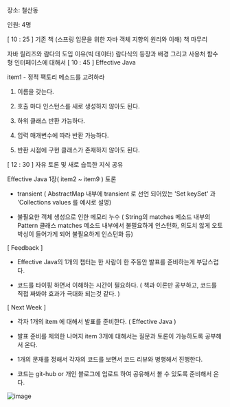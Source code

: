 장소: 철산동

인원: 4명

 

[ 10 : 25 ] 기존 책 (스프링 입문을 위한 자바 객체 지향의 원리와 이해) 책 마무리

자바 릴리즈와 람다의 도입 이유(빅 데이터)
람다식의 등장과 배경 그리고 사용처
함수형 인터페이스에 대해서
[ 10 : 45 ] Effective Java

item1 - 정적 팩토리 메소드를 고려하라

1. 이름을 갖는다.

2. 호출 마다 인스턴스를 새로 생성하지 않아도 된다.

3. 하위 클래스 반환 가능하다.

4. 입력 매개변수에 따라 반환 가능하다.

5. 반환 시점에 구현 클래스가 존재하지 않아도 된다. 

[ 12 : 30 ] 자유 토론 및  새로 습득한 지식 공유

Effective Java 1장( item2 ~ item9 ) 토론

- transient ( AbstractMap 내부에 transient 로 선언 되어있는 'Set keySet' 과 'Collections values 를 예시로 설명)

- 불필요한 객체 생성으로 인한 메모리 누수 ( String의 matches 메소드 내부의 Pattern 클래스 matches 메소드 내부에서 불필요하게 인스턴화, 의도치 않게 오토박싱이 들어가게 되어 불필요하게 인스턴화 등)

[ Feedback ]

- Effective Java의 1개의 챕터는 한 사람이 한 주동안 발표를 준비하는게 부담스럽다.

- 코드를 타이핑 하면서 이해하는 시간이 필요하다. ( 책과 이론만 공부하고, 코드를 직접 짜봐야 효과가 극대화 되는것 같다. )

 

[ Next Week ]

- 각자 1개의 item 에 대해서 발표를 준비한다. ( Effective Java )

- 발표 준비를 제외한 나머지 item 3개에 대해서는 질문과 토론이 가능하도록 공부해서 온다.

- 1개의 문재를 정해서 각자의 코드를 보면서 코드 리뷰와 병행해서 진행한다.

- 코드는 git-hub or 개인 블로그에 업로드 하여 공유해서 볼 수 있도록 준비해서 온다.


![image](https://user-images.githubusercontent.com/78134917/171018363-386e0f66-e29a-41fa-b223-240b1a1ba779.png)


